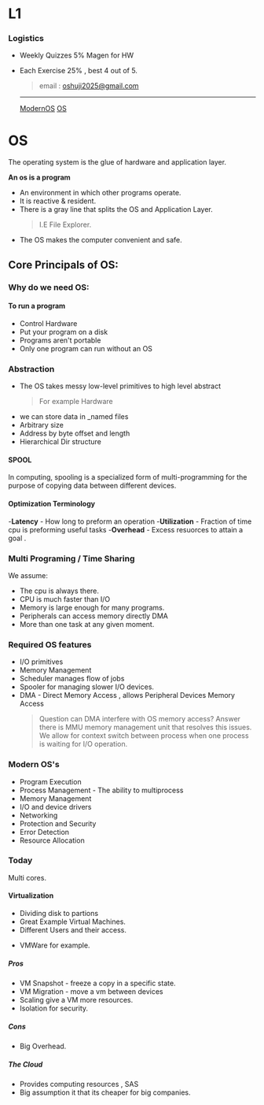 # L1

### Logistics

- Weekly Quizzes 5% Magen for HW
- Each Exercise 25% , best 4 out of 5.

  > email : oshuji2025@gmail.com

  ***

  [ModernOS](/home/daniel/Obsidian/MyMind/Current_Semester/OS/ModernOs.pdf)
  [OS](/home/daniel/Obsidian/MyMind/Current_Semester/OS/designOfUnix.pdf.pdf)

# OS

The operating system is the glue of hardware and application layer.

**An os is a program**

- An environment in which other programs operate.
- It is reactive & resident.
- There is a gray line that splits the OS and Application Layer.
  > I.E File Explorer.
- The OS makes the computer convenient and safe.

## Core Principals of OS:

### Why do we need OS:

#### To run a program

- Control Hardware
- Put your program on a disk
- Programs aren't portable
- Only one program can run without an OS

### Abstraction

- The OS takes messy low-level primitives to high level abstract
  > For example Hardware
- we can store data in \_named files
- Arbitrary size
- Address by byte offset and length
- Hierarchical Dir structure

#### SPOOL

In computing, spooling is a specialized form of multi-programming for the purpose of copying data between different devices.

#### Optimization Terminology

-**Latency** - How long to preform an operation -**Utilization** - Fraction of time cpu is preforming useful tasks -**Overhead** - Excess resuorces to attain a goal .

### Multi Programing / Time Sharing

We assume:

- The cpu is always there.
- CPU is much faster than I/O
- Memory is large enough for many programs.
- Peripherals can access memory directly DMA
- More than one task at any given moment.

### Required OS features

- I/O primitives
- Memory Management
- Scheduler manages flow of jobs
- Spooler for managing slower I/O devices.
- DMA - Direct Memory Access , allows Peripheral Devices Memory Access
  > Question can DMA interfere with OS memory access?
  > Answer there is MMU memory management unit that resolves this issues.
  > We allow for context switch between process when one process is waiting for I/O operation.

### Modern OS's

- Program Execution
- Process Management - The ability to multiprocess
- Memory Management
- I/O and device drivers
- Networking
- Protection and Security
- Error Detection
- Resource Allocation

### Today

Multi cores.

#### Virtualization

- Dividing disk to partions
- Great Example Virtual Machines.
- Different Users and their access.

* VMWare for example.

##### Pros

- VM Snapshot - freeze a copy in a specific state.
- VM Migration - move a vm between devices
- Scaling give a VM more resources.
- Isolation for security.

##### Cons

- Big Overhead.

##### The Cloud

- Provides computing resources , SAS
- Big assumption it that its cheaper for big companies.
